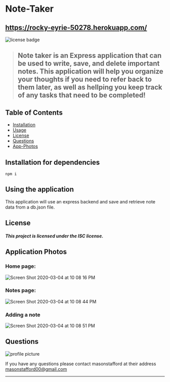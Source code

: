 # Note-Taker 
## https://rocky-eyrie-50278.herokuapp.com/
  
  ![license badge](https://img.shields.io/badge/license-ISC-blueviolet?style=flat-square&logo=appveyor)
  
 > ## Note taker is an Express application that can be used to write, save, and delete important notes. This application will help you organize your thoughts if you need to refer back to them later, as well as hellping you keep track of any tasks that need to be completed!
  
  
  ## Table of Contents
  
* [Installation](#Installation)
* [Usage](#Using)
* [License](#License)
* [Questions](#Questions)
* [App-Photos](#Application-Photos)



## Installation for dependencies

```
npm i
```

## Using the application
 This application will use an express backend and save and retrieve note data from a db.json file.

## License
#### *This project is licensed under the ISC license.*

## Application Photos

### Home page:
![Screen Shot 2020-03-04 at 10 08 16 PM](https://user-images.githubusercontent.com/46834613/75944158-f34ef500-5e64-11ea-983a-048c9c5f6890.png)
### Notes page:
![Screen Shot 2020-03-04 at 10 08 44 PM](https://user-images.githubusercontent.com/46834613/75944159-f4802200-5e64-11ea-877f-1333de7e5e3f.png)
### Adding a note
![Screen Shot 2020-03-04 at 10 08 51 PM](https://user-images.githubusercontent.com/46834613/75944160-f518b880-5e64-11ea-8278-f50217436231.png)

## Questions


![profile picture](https://avatars0.githubusercontent.com/u/46834613?v=4)

If you have any questions please contact masonstafford at their address masonstafford00@gmail.com

---
